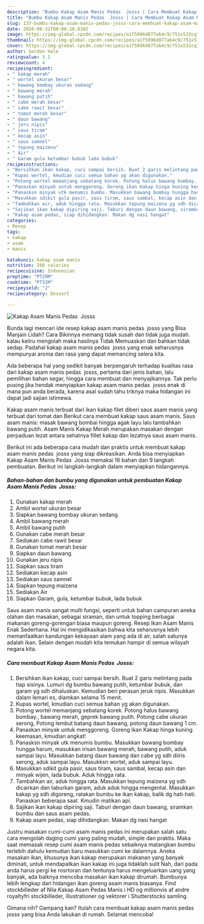 ```yaml
---
description: "Bumbu Kakap Asam Manis Pedas  Josss | Cara Membuat Kakap Asam Manis Pedas  Josss Yang Enak Dan Mudah"
title: "Bumbu Kakap Asam Manis Pedas  Josss | Cara Membuat Kakap Asam Manis Pedas  Josss Yang Enak Dan Mudah"
slug: 137-bumbu-kakap-asam-manis-pedas-josss-cara-membuat-kakap-asam-manis-pedas-josss-yang-enak-dan-mudah
date: 2020-08-31T00:08:10.630Z
image: https://img-global.cpcdn.com/recipes/a1f5096d877ab4c9/751x532cq70/kakap-asam-manis-pedas-josss-foto-resep-utama.jpg
thumbnail: https://img-global.cpcdn.com/recipes/a1f5096d877ab4c9/751x532cq70/kakap-asam-manis-pedas-josss-foto-resep-utama.jpg
cover: https://img-global.cpcdn.com/recipes/a1f5096d877ab4c9/751x532cq70/kakap-asam-manis-pedas-josss-foto-resep-utama.jpg
author: Gordon Hale
ratingvalue: 3.1
reviewcount: 4
recipeingredient:
- " kakap merah"
- " wortel ukuran besar"
- " bawang bombay ukuran sedang"
- " bawang merah"
- " bawang putih"
- " cabe merah besar"
- " cabe rawit besar"
- " tomat merah besar"
- " daun bawang"
- " jeru nipis"
- " saus tiram"
- " kecap asin"
- " saus samnel"
- " tepung maizena"
- " Air"
- " Garam gula ketumbar bubuk lada bubuk"
recipeinstructions:
- "Bersihkan ikan kakap, cuci sampai bersih. Buat 2 garis melintang pada tiap sisinya. Lumuri dg bumbu bawang putih, ketumbar bubuk, dan garam yg sdh dihaluskan. Kemudian beri perasan jeruk nipis. Masukkan dalam lemari es, diamkan selama 15 menit."
- "Kupas wortel, kmudian cuci semua bahan yg akan digunakan."
- "Potong wortel memanjang sebatang korek. Potong halus bawang bombay., bawang merah, geprek bawang putih. Potong cabe ukuran serong, Potong lembut batang daun bawang, potong daun bawang 1 cm."
- "Panaskan minyak untuk menggoreng. Goreng ikan Kakap hinga kuning keemasan, kmudian angkat!"
- "Panasksn minyak utk menumis bumbu. Masukkan bawang bombay hungga harum, masukkan irisan bawang merah, bawang putih, aduk sampai layu. Masukkan batang daun bawang dan cabe yg sdh diiris serong, aduk sampai layu. Masukksn wortel, aduk sampai layu."
- "Masukkan sdikit gula pasir, saus tiram, saus sambal, kecap asin dan minyak wijen, lada bubuk. Aduk hingga rata."
- "Tambahkan air, aduk hingga rata. Masukkan tepung maizena yg sdh dicairkan dan taburkan garam, aduk aduk hingga mengental. Masukkan kakap yg sdh digoreng, ratakan bumbu ke ikan kakap, balik dg hati-hati. Panaskan beberapa saat. Kmudin matikan api."
- "Sajikan ikan kakap dipiring saji. Taburi dengan daun bawang, siramkan bumbu dan saus asam pedas."
- "Kakap asam pedas, siap dihidangkan. Makan dg nasi hangat"
categories:
- Resep
tags:
- kakap
- asam
- manis

katakunci: kakap asam manis 
nutrition: 266 calories
recipecuisine: Indonesian
preptime: "PT29M"
cooktime: "PT32M"
recipeyield: "2"
recipecategory: Dessert

---
```



![Kakap Asam Manis Pedas  Josss](https://img-global.cpcdn.com/recipes/a1f5096d877ab4c9/751x532cq70/kakap-asam-manis-pedas-josss-foto-resep-utama.jpg)

Bunda lagi mencari ide resep kakap asam manis pedas  josss yang Bisa Manjain Lidah? Cara Bikinnya memang tidak susah dan tidak juga mudah. kalau keliru mengolah maka hasilnya Tidak Memuaskan dan bahkan tidak sedap. Padahal kakap asam manis pedas  josss yang enak seharusnya mempunyai aroma dan rasa yang dapat memancing selera kita.

Ada beberapa hal yang sedikit banyak berpengaruh terhadap kualitas rasa dari kakap asam manis pedas  josss, pertama dari jenis bahan, lalu pemilihan bahan segar, hingga cara membuat dan menyajikannya. Tak perlu pusing jika hendak menyiapkan kakap asam manis pedas  josss enak di mana pun anda berada, karena asal sudah tahu triknya maka hidangan ini dapat jadi sajian istimewa.

Kakap asam manis terbuat dari ikan kakap filet diberi saus asam manis yang terbuat dari tomat dan Berikut cara membuat kakap saus asam manis. Saus asam manis: masak bawang bombai hingga agak layu lalu tambahkan bawang putih. Asam Manis Kakap Merah merupakan masakan dengan perpaduan lezat antara sehatnya fillet kakap dan lezatnya saus asam manis.


Berikut ini ada beberapa cara mudah dan praktis untuk membuat kakap asam manis pedas  josss yang siap dikreasikan. Anda bisa menyiapkan Kakap Asam Manis Pedas  Josss memakai 16 bahan dan 9 langkah pembuatan. Berikut ini langkah-langkah dalam menyiapkan hidangannya.

<!--inarticleads1-->

##### Bahan-bahan dan bumbu yang digunakan untuk pembuatan Kakap Asam Manis Pedas  Josss:

1. Gunakan  kakap merah
1. Ambil  wortel ukuran besar
1. Siapkan  bawang bombay ukuran sedang
1. Ambil  bawang merah
1. Ambil  bawang putih
1. Gunakan  cabe merah besar
1. Sediakan  cabe rawit besar
1. Gunakan  tomat merah besar
1. Siapkan  daun bawang
1. Gunakan  jeru nipis
1. Siapkan  saus tiram
1. Sediakan  kecap asin
1. Sediakan  saus samnel
1. Siapkan  tepung maizena
1. Sediakan  Air
1. Siapkan  Garam, gula, ketumbar bubuk, lada bubuk


Saus asam manis sangat multi fungsi, seperti untuk bahan campuran aneka olahan dan masakan, sebagai siraman, dan untuk topping berbagai makanan goreng-gorengan biasa maupun goreng. Resep Ikan Asam Manis Enak Sederhana. Hal ini mengidikasikan bahwa kita seharusnya lebih memanfaatkan kandungan kekayaan alam yang ada di air, salah satunya adalah ikan. Selain dengan mudah kita temukan hampir di semua wilayah negara kita. 

<!--inarticleads2-->

##### Cara membuat Kakap Asam Manis Pedas  Josss:

1. Bersihkan ikan kakap, cuci sampai bersih. Buat 2 garis melintang pada tiap sisinya. Lumuri dg bumbu bawang putih, ketumbar bubuk, dan garam yg sdh dihaluskan. Kemudian beri perasan jeruk nipis. Masukkan dalam lemari es, diamkan selama 15 menit.
1. Kupas wortel, kmudian cuci semua bahan yg akan digunakan.
1. Potong wortel memanjang sebatang korek. Potong halus bawang bombay., bawang merah, geprek bawang putih. Potong cabe ukuran serong, Potong lembut batang daun bawang, potong daun bawang 1 cm.
1. Panaskan minyak untuk menggoreng. Goreng ikan Kakap hinga kuning keemasan, kmudian angkat!
1. Panasksn minyak utk menumis bumbu. Masukkan bawang bombay hungga harum, masukkan irisan bawang merah, bawang putih, aduk sampai layu. Masukkan batang daun bawang dan cabe yg sdh diiris serong, aduk sampai layu. Masukksn wortel, aduk sampai layu.
1. Masukkan sdikit gula pasir, saus tiram, saus sambal, kecap asin dan minyak wijen, lada bubuk. Aduk hingga rata.
1. Tambahkan air, aduk hingga rata. Masukkan tepung maizena yg sdh dicairkan dan taburkan garam, aduk aduk hingga mengental. Masukkan kakap yg sdh digoreng, ratakan bumbu ke ikan kakap, balik dg hati-hati. Panaskan beberapa saat. Kmudin matikan api.
1. Sajikan ikan kakap dipiring saji. Taburi dengan daun bawang, siramkan bumbu dan saus asam pedas.
1. Kakap asam pedas, siap dihidangkan. Makan dg nasi hangat


Justru masakan cumi-cumi asam manis pedas ini merupakan salah satu cara mengolah daging cumi yang paling mudah, simple dan praktis. Maka saat memasak resep cumi asam manis pedas sebaiknya matangkan bumbu terlebih dahulu kemudian baru masukkan cumi ke dalamnya. Aneka masakan ikan, khusunya ikan kakap merupakan makanan yang banyak diminati, untuk mendapatkan ikan kakap ini juga tidaklah sulit Nah, dari pada anda harus pergi ke rosrtoran dan tentunya harus mengeluarkan uang yang banyak, ada baiknya mencoba masakan ikan kakap dirumah. Bumbunya lebih lengkap dari hidangan ikan goreng asam manis biasanya. Find stockbilleder af Nila Kakap Asam Pedas Manis i HD og millionvis af andre royaltyfri stockbilleder, illustrationer og vektorer i Shutterstocks samling. 

Gimana nih? Gampang kan? Itulah cara membuat kakap asam manis pedas  josss yang bisa Anda lakukan di rumah. Selamat mencoba!
